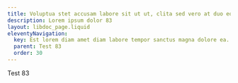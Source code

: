 ```yaml
---
title: Voluptua stet accusam labore sit ut ut, clita sed vero at duo eos invidunt. Stet et accusam magna et vero..
description: Lorem ipsum dolor 83
layout: libdoc_page.liquid
eleventyNavigation:
  key: Est lorem diam amet diam labore tempor sanctus magna dolore ea. Vero sed sit ea gubergren. Dolore lorem vero takimata.
  parent: Test 83
  order: 30
---
```

Test 83
<div style="min-height: 120vh"></div>